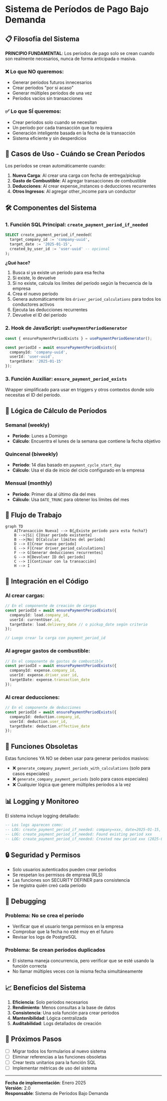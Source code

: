 # Sistema de Períodos de Pago Bajo Demanda

## 📋 Filosofía del Sistema

**PRINCIPIO FUNDAMENTAL**: Los períodos de pago solo se crean cuando son realmente necesarios, nunca de forma anticipada o masiva.

### ❌ Lo que NO queremos:
- Generar períodos futuros innecesarios
- Crear períodos "por si acaso"
- Generar múltiples períodos de una vez
- Períodos vacíos sin transacciones

### ✅ Lo que SÍ queremos:
- Crear períodos solo cuando se necesitan
- Un período por cada transacción que lo requiera
- Generación inteligente basada en la fecha de la transacción
- Sistema eficiente y sin desperdicios

## 🎯 Casos de Uso - Cuándo se Crean Períodos

Los períodos se crean automáticamente cuando:

1. **Nueva Carga**: Al crear una carga con fecha de entrega/pickup
2. **Gasto de Combustible**: Al agregar transacciones de combustible
3. **Deducciones**: Al crear expense_instances o deducciones recurrentes
4. **Otros Ingresos**: Al agregar other_income para un conductor

## 🛠️ Componentes del Sistema

### 1. Función SQL Principal: `create_payment_period_if_needed`

```sql
SELECT create_payment_period_if_needed(
  target_company_id := 'company-uuid',
  target_date := '2025-01-15',
  created_by_user_id := 'user-uuid' -- opcional
);
```

**¿Qué hace?**
1. Busca si ya existe un período para esa fecha
2. Si existe, lo devuelve
3. Si no existe, calcula los límites del período según la frecuencia de la empresa
4. Crea el nuevo período
5. Genera automáticamente los `driver_period_calculations` para todos los conductores activos
6. Ejecuta las deducciones recurrentes
7. Devuelve el ID del período

### 2. Hook de JavaScript: `usePaymentPeriodGenerator`

```typescript
const { ensurePaymentPeriodExists } = usePaymentPeriodGenerator();

const periodId = await ensurePaymentPeriodExists({
  companyId: 'company-uuid',
  userId: 'user-uuid',
  targetDate: '2025-01-15'
});
```

### 3. Función Auxiliar: `ensure_payment_period_exists`

Wrapper simplificado para usar en triggers y otros contextos donde solo necesitas el ID del período.

## 📅 Lógica de Cálculo de Períodos

### Semanal (weekly)
- **Período**: Lunes a Domingo
- **Cálculo**: Encuentra el lunes de la semana que contiene la fecha objetivo

### Quincenal (biweekly)
- **Período**: 14 días basado en `payment_cycle_start_day`
- **Cálculo**: Usa el día de inicio del ciclo configurado en la empresa

### Mensual (monthly)
- **Período**: Primer día al último día del mes
- **Cálculo**: Usa `DATE_TRUNC` para obtener los límites del mes

## 🔄 Flujo de Trabajo

```mermaid
graph TD
    A[Transacción Nueva] --> B{¿Existe período para esta fecha?}
    B -->|Sí| C[Usar período existente]
    B -->|No| D[Calcular límites del período]
    D --> E[Crear nuevo período]
    E --> F[Crear driver_period_calculations]
    F --> G[Generar deducciones recurrentes]
    G --> H[Devolver ID del período]
    C --> I[Continuar con la transacción]
    H --> I
```

## 🧩 Integración en el Código

### Al crear cargas:
```typescript
// En el componente de creación de cargas
const periodId = await ensurePaymentPeriodExists({
  companyId: load.company_id,
  userId: currentUser.id,
  targetDate: load.delivery_date // o pickup_date según criterio
});

// Luego crear la carga con payment_period_id
```

### Al agregar gastos de combustible:
```typescript
// En el componente de gastos de combustible
const periodId = await ensurePaymentPeriodExists({
  companyId: expense.company_id,
  userId: expense.driver_user_id,
  targetDate: expense.transaction_date
});
```

### Al crear deducciones:
```typescript
// En el componente de deducciones
const periodId = await ensurePaymentPeriodExists({
  companyId: deduction.company_id,
  userId: deduction.user_id,
  targetDate: deduction.effective_date
});
```

## 🚫 Funciones Obsoletas

Estas funciones YA NO se deben usar para generar períodos masivos:

- ❌ `generate_company_payment_periods_with_calculations` (solo para casos especiales)
- ❌ `generate_company_payment_periods` (solo para casos especiales)
- ❌ Cualquier lógica que genere múltiples períodos a la vez

## 📊 Logging y Monitoreo

El sistema incluye logging detallado:

```sql
-- Los logs aparecen como:
-- LOG: create_payment_period_if_needed: company=xxx, date=2025-01-15, user=yyy
-- LOG: create_payment_period_if_needed: Found existing period xxx
-- LOG: create_payment_period_if_needed: Created new period xxx (2025-01-13 - 2025-01-19)
```

## 🔒 Seguridad y Permisos

- Solo usuarios autenticados pueden crear períodos
- Se respetan los permisos de empresa (RLS)
- Las funciones son SECURITY DEFINER para consistencia
- Se registra quién creó cada período

## 🐛 Debugging

### Problema: No se crea el período
- Verificar que el usuario tenga permisos en la empresa
- Comprobar que la fecha no esté muy en el futuro
- Revisar los logs de PostgreSQL

### Problema: Se crean períodos duplicados
- El sistema maneja concurrencia, pero verificar que se esté usando la función correcta
- No llamar múltiples veces con la misma fecha simultáneamente

## 📈 Beneficios del Sistema

1. **Eficiencia**: Solo períodos necesarios
2. **Rendimiento**: Menos consultas a la base de datos
3. **Consistencia**: Una sola función para crear períodos
4. **Mantenibilidad**: Lógica centralizada
5. **Auditabilidad**: Logs detallados de creación

## 🎯 Próximos Pasos

- [ ] Migrar todos los formularios al nuevo sistema
- [ ] Eliminar referencias a las funciones obsoletas
- [ ] Crear tests unitarios para la función SQL
- [ ] Implementar métricas de uso del sistema

---

**Fecha de implementación**: Enero 2025  
**Versión**: 2.0  
**Responsable**: Sistema de Períodos Bajo Demanda